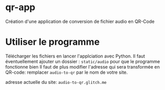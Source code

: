 # qr-app
Création d'une application de conversion de fichier audio en QR-Code

# Utiliser le programme
Télécharger les fichiers en lancer l'applciation avec Python.
Il faut éventuellement ajouter un dossier : `static/audio` pour que le programme fonctionne bien
Il faut de plus modifier l'adresse qui sera transformée en QR-code: remplacer `audio-to-qr` par le nom de votre site.

adresse actuelle du site: `audio-to-qr.glitch.me`

